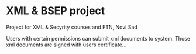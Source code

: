 # XML & BSEP project

Project for XML & Secyrity courses and FTN, Novi Sad

Users with certain permissions can submit xml documents to system. Those xml documents are signed with users certificate... 
